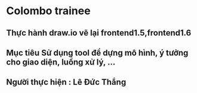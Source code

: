 # Colombo trainee

## Thực hành draw.io vẽ lại frontend1.5,frontend1.6

## Mục tiêu Sử dụng tool để dựng mô hình, ý tưởng cho giao diện, luồng xử lý, ...

## Người thực hiện : Lê Đức Thắng

